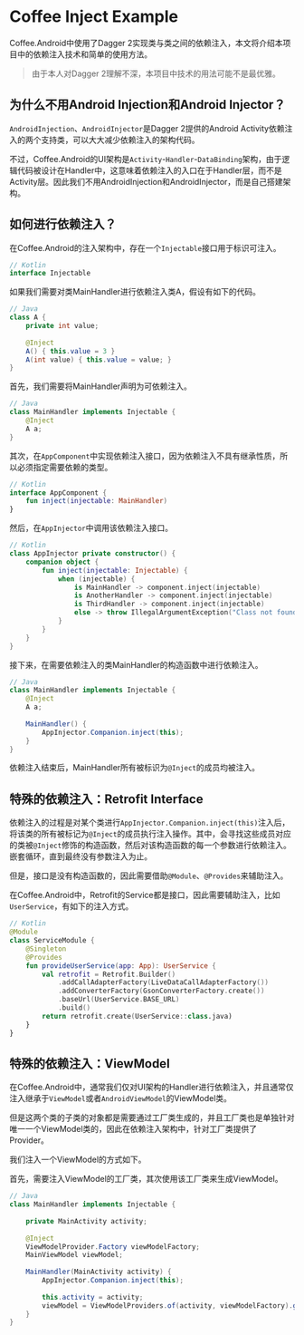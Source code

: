 # Coffee Inject Example

Coffee.Android中使用了Dagger 2实现类与类之间的依赖注入，本文将介绍本项目中的依赖注入技术和简单的使用方法。

> 由于本人对Dagger 2理解不深，本项目中技术的用法可能不是最优雅。

## 为什么不用Android Injection和Android Injector？

`AndroidInjection`、`AndroidInjector`是Dagger 2提供的Android Activity依赖注入的两个支持类，可以大大减少依赖注入的架构代码。

不过，Coffee.Android的UI架构是`Activity`-`Handler`-`DataBinding`架构，由于逻辑代码被设计在Handler中，这意味着依赖注入的入口在于Handler层，而不是Activity层。因此我们不用AndroidInjection和AndroidInjector，而是自己搭建架构。

## 如何进行依赖注入？

在Coffee.Android的注入架构中，存在一个`Injectable`接口用于标识可注入。

```kotlin
// Kotlin
interface Injectable
```

如果我们需要对类MainHandler进行依赖注入类A，假设有如下的代码。

```java
// Java
class A {
    private int value;
    
    @Inject
    A() { this.value = 3 }
    A(int value) { this.value = value; }
}
```

首先，我们需要将MainHandler声明为可依赖注入。

```java
// Java
class MainHandler implements Injectable {
    @Inject
    A a;
}
```

其次，在`AppComponent`中实现依赖注入接口，因为依赖注入不具有继承性质，所以必须指定需要依赖的类型。

```kotlin
// Kotlin
interface AppComponent {
    fun inject(injectable: MainHandler)
}
```

然后，在`AppInjector`中调用该依赖注入接口。

```kotlin
// Kotlin
class AppInjector private constructor() {
    companion object {
        fun inject(injectable: Injectable) {
            when (injectable) {
                is MainHandler -> component.inject(injectable)
                is AnotherHandler -> component.inject(injectable)
                is ThirdHandler -> component.inject(injectable)
                else -> throw IllegalArgumentException("Class not found in AppComponent")
            }
        }
    }
}
```

接下来，在需要依赖注入的类MainHandler的构造函数中进行依赖注入。

```java
// Java
class MainHandler implements Injectable {
    @Inject
    A a;
    
    MainHandler() {
        AppInjector.Companion.inject(this);
    }
}
```

依赖注入结束后，MainHandler所有被标识为`@Inject`的成员均被注入。

## 特殊的依赖注入：Retrofit Interface

依赖注入的过程是对某个类进行`AppInjector.Companion.inject(this)`注入后，将该类的所有被标记为`@Inject`的成员执行注入操作。其中，会寻找这些成员对应的类被`@Inject`修饰的构造函数，然后对该构造函数的每一个参数进行依赖注入。嵌套循环，直到最终没有参数注入为止。

但是，接口是没有构造函数的，因此需要借助`@Module`、`@Provides`来辅助注入。

在Coffee.Android中，Retrofit的Service都是接口，因此需要辅助注入，比如`UserService`，有如下的注入方式。

```kotlin
// Kotlin
@Module
class ServiceModule {
    @Singleton
    @Provides
    fun provideUserService(app: App): UserService {
        val retrofit = Retrofit.Builder()
            .addCallAdapterFactory(LiveDataCallAdapterFactory())
            .addConverterFactory(GsonConverterFactory.create())
            .baseUrl(UserService.BASE_URL)
            .build()
        return retrofit.create(UserService::class.java)
    }
}
```

## 特殊的依赖注入：ViewModel

在Coffee.Android中，通常我们仅对UI架构的Handler进行依赖注入，并且通常仅注入继承于`ViewModel`或者`AndroidViewModel`的ViewModel类。

但是这两个类的子类的对象都是需要通过工厂类生成的，并且工厂类也是单独针对唯一一个ViewModel类的，因此在依赖注入架构中，针对工厂类提供了Provider。

我们注入一个ViewModel的方式如下。

首先，需要注入ViewModel的工厂类，其次使用该工厂类来生成ViewModel。

```java
// Java
class MainHandler implements Injectable {
    
    private MainActivity activity;
    
    @Inject
    ViewModelProvider.Factory viewModelFactory;
    MainViewModel viewModel;
    
    MainHandler(MainActivity activity) {
        AppInjector.Companion.inject(this);
        
        this.activity = activity;
        viewModel = ViewModelProviders.of(activity, viewModelFactory).get(MainViewModel.class);
    }
}
```

